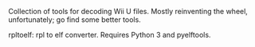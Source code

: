 Collection of tools for decoding Wii U files. Mostly reinventing the wheel, unfortunately; go find some better tools.

rpltoelf: rpl to elf converter. Requires Python 3 and pyelftools.
